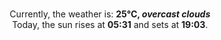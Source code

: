 <p  align="center"><br/>Currently, the weather is: <b> 25°C, <i>overcast clouds</i></b></br>Today, the sun rises at <b>05:31</b> and sets at <b>19:03</b>.</p>